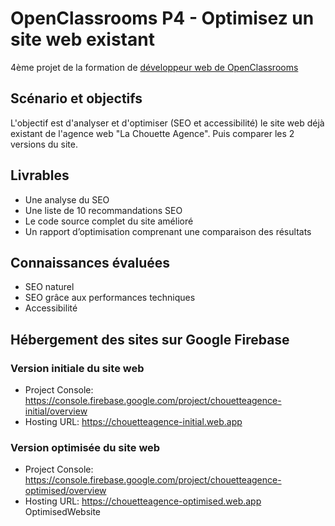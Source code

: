 # OpenClassrooms P4 - Optimisez un site web existant
4ème projet de la formation de [développeur web de OpenClassrooms](https://openclassrooms.com/fr/paths/185-developpeur-web)

## Scénario et objectifs
L'objectif est d'analyser et d'optimiser (SEO et accessibilité) le site web déjà existant de l'agence web "La Chouette Agence". Puis comparer les 2 versions du site.

## Livrables
- Une analyse du SEO
- Une liste de 10 recommandations SEO
- Le code source complet du site amélioré
- Un rapport d’optimisation comprenant une comparaison des résultats

## Connaissances évaluées
- SEO naturel
- SEO grâce aux performances techniques
- Accessibilité

## Hébergement des sites sur Google Firebase
### Version initiale du site web
- Project Console: https://console.firebase.google.com/project/chouetteagence-initial/overview
- Hosting URL: https://chouetteagence-initial.web.app
### Version optimisée du site web
- Project Console: https://console.firebase.google.com/project/chouetteagence-optimised/overview
- Hosting URL: https://chouetteagence-optimised.web.app
OptimisedWebsite

